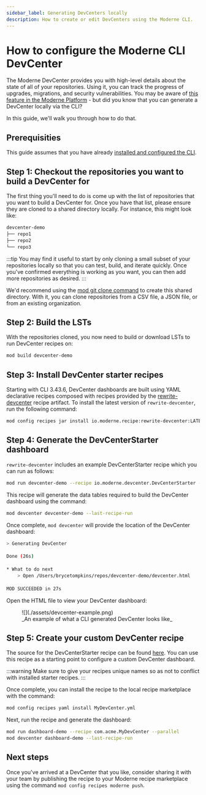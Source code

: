 ```yaml
---
sidebar_label: Generating DevCenters locally
description: How to create or edit DevCenters using the Moderne CLI.
---
```


# How to configure the Moderne CLI DevCenter

The Moderne DevCenter provides you with high-level details about the state of all of your repositories. Using it, you can track the progress of upgrades, migrations, and security vulnerabilities. You may be aware of [this feature in the Moderne Platform](../../moderne-platform/getting-started/dev-center.md) - but did you know that you can generate a DevCenter locally via the CLI?

In this guide, we'll walk you through how to do that.

## Prerequisities

This guide assumes that you have already [installed and configured the CLI](../getting-started/cli-intro.md#installation-and-configuration).

## Step 1: Checkout the repositories you want to build a DevCenter for

The first thing you'll need to do is come up with the list of repositories that you want to build a DevCenter for. Once you have that list, please ensure they are cloned to a shared directory locally. For instance, this might look like:

```bash
devcenter-demo
├── repo1
├── repo2
└── repo3
```

:::tip
You may find it useful to start by only cloning a small subset of your repositories locally so that you can test, build, and iterate quickly. Once you've confirmed everything is working as you want, you can then add more repositories as desired.
:::

We'd recommend using the [mod git clone command](../cli-reference.md#mod-git-clone) to create this shared directory. With it, you can clone repositories from a CSV file, a JSON file, or from an existing organization.

## Step 2: Build the LSTs

With the repositories cloned, you now need to build or download LSTs to run DevCenter recipes on:

```bash
mod build devcenter-demo
```

## Step 3: Install DevCenter starter recipes

Starting with CLI 3.43.6, DevCenter dashboards are built using YAML declarative recipes composed with recipes provided by the [rewrite-devcenter](https://github.com/moderneinc/rewrite-devcenter) recipe artifact. To install the latest version of `rewrite-devcenter`, run the following command:
```bash
mod config recipes jar install io.moderne.recipe:rewrite-devcenter:LATEST
```

## Step 4: Generate the DevCenterStarter dashboard

`rewrite-devcenter` includes an example DevCenterStarter recipe which you can run as follows:
```bash
mod run devcenter-demo --recipe io.moderne.devcenter.DevCenterStarter --parallel
```

This recipe will generate the data tables required to build the DevCenter dashboard using the command:
```bash
mod devcenter devcenter-demo --last-recipe-run
```

Once complete, `mod devcenter` will provide the location of the DevCenter dashboard:
```bash
> Generating DevCenter

Done (26s)

* What to do next
    > Open /Users/brycetompkins/repos/devcenter-demo/devcenter.html

MOD SUCCEEDED in 27s
```

Open the HTML file to view your DevCenter dashboard:

<figure>
  ![](./assets/devcenter-example.png)
  <figcaption>_An example of what a CLI generated DevCenter looks like_</figcaption>
</figure>


## Step 5: Create your custom DevCenter recipe

The source for the DevCenterStarter recipe can be found [here](https://github.com/moderneinc/rewrite-devcenter/blob/main/src/main/resources/META-INF/rewrite/devcenter-starter.yml). You can use this recipe as a starting point to configure a custom DevCenter dashboard.

:::warning
Make sure to give your recipes unique names so as not to conflict with installed starter recipes.
:::

Once complete, you can install the recipe to the local recipe marketplace with the command:
```bash
mod config recipes yaml install MyDevCenter.yml
```

Next, run the recipe and generate the dashboard:
```bash
mod run dashboard-demo --recipe com.acme.MyDevCenter --parallel
mod devcenter dashboard-demo --last-recipe-run
```

## Next steps

Once you've arrived at a DevCenter that you like, consider sharing it with your team by publishing the recipe to your Moderne recipe marketplace using the command `mod config recipes moderne push`.
